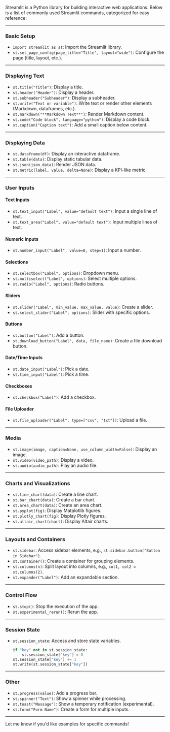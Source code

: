 Streamlit is a Python library for building interactive web applications. Below is a list of commonly used Streamlit commands, categorized for easy reference:

---

### **Basic Setup**
- `import streamlit as st`: Import the Streamlit library.
- `st.set_page_config(page_title="Title", layout="wide")`: Configure the page (title, layout, etc.).

---

### **Displaying Text**
- `st.title("Title")`: Display a title.
- `st.header("Header")`: Display a header.
- `st.subheader("Subheader")`: Display a subheader.
- `st.write("Text or variable")`: Write text or render other elements (Markdown, dataframes, etc.).
- `st.markdown("**Markdown Text**")`: Render Markdown content.
- `st.code("Code block", language="python")`: Display a code block.
- `st.caption("Caption text")`: Add a small caption below content.

---

### **Displaying Data**
- `st.dataframe(df)`: Display an interactive dataframe.
- `st.table(data)`: Display static tabular data.
- `st.json(json_data)`: Render JSON data.
- `st.metric(label, value, delta=None)`: Display a KPI-like metric.

---

### **User Inputs**
#### **Text Inputs**
- `st.text_input("Label", value="default text")`: Input a single line of text.
- `st.text_area("Label", value="default text")`: Input multiple lines of text.

#### **Numeric Inputs**
- `st.number_input("Label", value=0, step=1)`: Input a number.

#### **Selections**
- `st.selectbox("Label", options)`: Dropdown menu.
- `st.multiselect("Label", options)`: Select multiple options.
- `st.radio("Label", options)`: Radio buttons.

#### **Sliders**
- `st.slider("Label", min_value, max_value, value)`: Create a slider.
- `st.select_slider("Label", options)`: Slider with specific options.

#### **Buttons**
- `st.button("Label")`: Add a button.
- `st.download_button("Label", data, file_name)`: Create a file download button.

#### **Date/Time Inputs**
- `st.date_input("Label")`: Pick a date.
- `st.time_input("Label")`: Pick a time.

#### **Checkboxes**
- `st.checkbox("Label")`: Add a checkbox.

#### **File Uploader**
- `st.file_uploader("Label", type=["csv", "txt"])`: Upload a file.

---

### **Media**
- `st.image(image, caption=None, use_column_width=False)`: Display an image.
- `st.video(video_path)`: Display a video.
- `st.audio(audio_path)`: Play an audio file.

---

### **Charts and Visualizations**
- `st.line_chart(data)`: Create a line chart.
- `st.bar_chart(data)`: Create a bar chart.
- `st.area_chart(data)`: Create an area chart.
- `st.pyplot(fig)`: Display Matplotlib figures.
- `st.plotly_chart(fig)`: Display Plotly figures.
- `st.altair_chart(chart)`: Display Altair charts.

---

### **Layouts and Containers**
- `st.sidebar`: Access sidebar elements, e.g., `st.sidebar.button("Button in Sidebar")`.
- `st.container()`: Create a container for grouping elements.
- `st.columns(n)`: Split layout into columns, e.g., `col1, col2 = st.columns(2)`.
- `st.expander("Label")`: Add an expandable section.

---

### **Control Flow**
- `st.stop()`: Stop the execution of the app.
- `st.experimental_rerun()`: Rerun the app.

---

### **Session State**
- `st.session_state`: Access and store state variables.
  ```python
  if "key" not in st.session_state:
      st.session_state["key"] = 0
  st.session_state["key"] += 1
  st.write(st.session_state["key"])
  ```

---

### **Other**
- `st.progress(value)`: Add a progress bar.
- `st.spinner("Text")`: Show a spinner while processing.
- `st.toast("Message")`: Show a temporary notification (experimental).
- `st.form("Form Name")`: Create a form for multiple inputs.

---

Let me know if you'd like examples for specific commands!